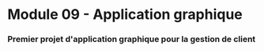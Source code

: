# Module 09 - Application graphique

### Premier projet d'application graphique pour la gestion de client